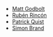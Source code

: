 - [Matt Godbolt](https://xania.org)
- [Rubén Rincón](https://github.com/RabsRincon)
- [Patrick Quist](https://github.com/partouf)
- [Simon Brand](https://blog.tartanllama.xyz/)
